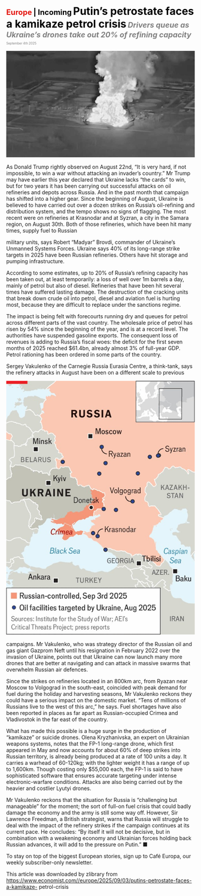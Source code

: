 <span style="color:#E3120B; font-size:14.9pt; font-weight:bold;">Europe</span> <span style="color:#000000; font-size:14.9pt; font-weight:bold;">| Incoming</span>
<span style="color:#000000; font-size:21.0pt; font-weight:bold;">Putin’s petrostate faces a kamikaze petrol crisis</span>
<span style="color:#808080; font-size:14.9pt; font-weight:bold; font-style:italic;">Drivers queue as Ukraine’s drones take out 20% of refining capacity</span>
<span style="color:#808080; font-size:6.2pt;">September 4th 2025</span>

![](../images/038_Putins_petrostate_faces_a_kamikaze_petrol_crisis/p0153_img01.jpeg)

As Donald Trump rightly observed on August 22nd, “It is very hard, if not impossible, to win a war without attacking an invader’s country.” Mr Trump may have earlier this year declared that Ukraine lacks “the cards” to win, but for two years it has been carrying out successful attacks on oil refineries and depots across Russia. And in the past month that campaign has shifted into a higher gear. Since the beginning of August, Ukraine is believed to have carried out over a dozen strikes on Russia’s oil-refining and distribution system, and the tempo shows no signs of flagging. The most recent were on refineries at Krasnodar and at Syzran, a city in the Samara region, on August 30th. Both of those refineries, which have been hit many times, supply fuel to Russian

military units, says Robert “Madyar” Brovdi, commander of Ukraine’s Unmanned Systems Forces. Ukraine says 40% of its long-range strike targets in 2025 have been Russian refineries. Others have hit storage and pumping infrastructure.

According to some estimates, up to 20% of Russia’s refining capacity has been taken out, at least temporarily: a loss of well over 1m barrels a day, mainly of petrol but also of diesel. Refineries that have been hit several times have suffered lasting damage. The destruction of the cracking units that break down crude oil into petrol, diesel and aviation fuel is hurting most, because they are difficult to replace under the sanctions regime.

The impact is being felt with forecourts running dry and queues for petrol across different parts of the vast country. The wholesale price of petrol has risen by 54% since the beginning of the year, and is at a record level. The authorities have suspended gasoline exports. The consequent loss of revenues is adding to Russia’s fiscal woes: the deficit for the first seven months of 2025 reached $61.4bn, already almost 3% of full-year GDP. Petrol rationing has been ordered in some parts of the country.

Sergey Vakulenko of the Carnegie Russia Eurasia Centre, a think-tank, says the refinery attacks in August have been on a different scale to previous

![](../images/038_Putins_petrostate_faces_a_kamikaze_petrol_crisis/p0154_img01.jpeg)

campaigns. Mr Vakulenko, who was strategy director of the Russian oil and gas giant Gazprom Neft until his resignation in February 2022 over the invasion of Ukraine, points out that Ukraine can now launch many more drones that are better at navigating and can attack in massive swarms that overwhelm Russian air defences.

Since the strikes on refineries located in an 800km arc, from Ryazan near Moscow to Volgograd in the south-east, coincided with peak demand for fuel during the holiday and harvesting seasons, Mr Vakulenko reckons they could have a serious impact on the domestic market. “Tens of millions of Russians live to the west of this arc,” he says. Fuel shortages have also been reported in places as far apart as Russian-occupied Crimea and Vladivostok in the far east of the country.

What has made this possible is a huge surge in the production of “kamikaze” or suicide drones. Olena Kryzhanivska, an expert on Ukrainian weapons systems, notes that the FP-1 long-range drone, which first appeared in May and now accounts for about 60% of deep strikes into Russian territory, is already being produced at a rate of 100 units a day. It carries a warhead of 60-120kg; with the lighter weight it has a range of up to 1,600km. Though costing only $55,000 each, the FP-1 is said to have sophisticated software that ensures accurate targeting under intense electronic-warfare conditions. Attacks are also being carried out by the heavier and costlier Lyutyi drones.

Mr Vakulenko reckons that the situation for Russia is “challenging but manageable” for the moment; the sort of full-on fuel crisis that could badly damage the economy and the army is still some way off. However, Sir Lawrence Freedman, a British strategist, warns that Russia will struggle to deal with the impact of the refinery strikes if the campaign continues at its current pace. He concludes: “By itself it will not be decisive, but in combination with a weakening economy and Ukrainian forces holding back Russian advances, it will add to the pressure on Putin.” ■

To stay on top of the biggest European stories, sign up to Café Europa, our weekly subscriber-only newsletter.

This article was downloaded by zlibrary from https://www.economist.com//europe/2025/09/03/putins-petrostate-faces-a-kamikaze- petrol-crisis